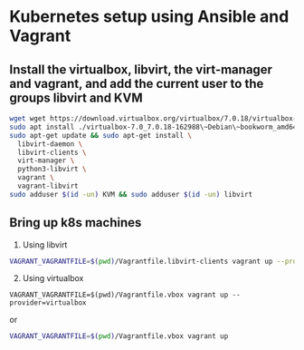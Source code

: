 # Kubernetes setup using Ansible and Vagrant

## Install the virtualbox, libvirt, the virt-manager and vagrant, and add the current user to the groups libvirt and KVM

```bash
wget wget https://download.virtualbox.org/virtualbox/7.0.18/virtualbox-7.0_7.0.18-162988~Debian~bookworm_amd64.deb
sudo apt install ./virtualbox-7.0_7.0.18-162988\~Debian\~bookworm_amd64.deb
sudo apt-get update && sudo apt-get install \
  libvirt-daemon \
  libvirt-clients \
  virt-manager \
  python3-libvirt \
  vagrant \
  vagrant-libvirt
sudo adduser $(id -un) KVM && sudo adduser $(id -un) libvirt
```

## Bring up k8s machines

1. Using libvirt

```bash
VAGRANT_VAGRANTFILE=$(pwd)/Vagrantfile.libvirt-clients vagrant up --provider=libvirt
```

2. Using virtualbox

```bach
VAGRANT_VAGRANTFILE=$(pwd)/Vagrantfile.vbox vagrant up --provider=virtualbox
```

or

```bash
VAGRANT_VAGRANTFILE=$(pwd)/Vagrantfile.vbox vagrant up

```
